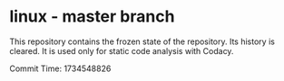 # linux - master branch

This repository contains the frozen state of the repository.
Its history is cleared. It is used only for static code
analysis with Codacy.

Commit Time: 1734548826